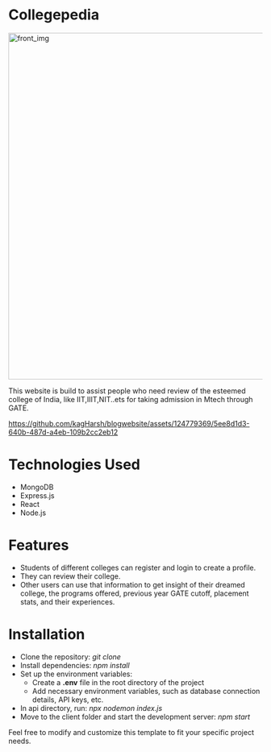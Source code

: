 # Collegepedia

<img width="688" alt="front_img" src="https://github.com/kagHarsh/blogwebsite/assets/124779369/5f21df6f-b06a-420f-a563-f58aab988956">


This website is build to assist people who need review of the esteemed college of India, like IIT,IIIT,NIT..ets for taking admission in Mtech through GATE.


https://github.com/kagHarsh/blogwebsite/assets/124779369/5ee8d1d3-640b-487d-a4eb-109b2cc2eb12

# Technologies Used

  - MongoDB
  - Express.js
  - React
  - Node.js

# Features
  - Students of different colleges can register and login to create a profile.
  - They can review their college.
  - Other users can use that information to get insight of their dreamed college, the programs offered, previous year GATE cutoff, placement stats, and their experiences.

# Installation
  - Clone the repository: *git clone <repository-url>*
  - Install dependencies: *npm install*
  - Set up the environment variables:
    - Create a **.env** file in the root directory of the project
    - Add necessary environment variables, such as database connection details, API keys, etc.
  - In api directory, run: *npx nodemon index.js* 
  - Move to the client folder and  start the development server: *npm start*

Feel free to modify and customize this template to fit your specific project needs.
